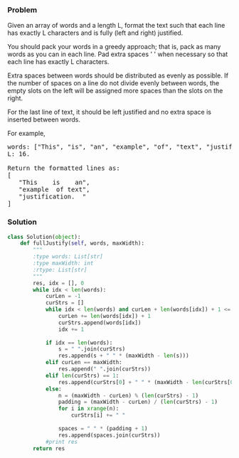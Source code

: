 ### Problem
Given an array of words and a length L, format the text such that each line has exactly L characters and is fully (left and right) justified.

You should pack your words in a greedy approach; that is, pack as many words as you can in each line. Pad extra spaces ' ' when necessary so that each line has exactly L characters.

Extra spaces between words should be distributed as evenly as possible. If the number of spaces on a line do not divide evenly between words, the empty slots on the left will be assigned more spaces than the slots on the right.

For the last line of text, it should be left justified and no extra space is inserted between words.

For example,
<pre>
words: ["This", "is", "an", "example", "of", "text", "justification."]
L: 16.

Return the formatted lines as:
[
   "This    is    an",
   "example  of text",
   "justification.  "
]
</pre>

### Solution

```python
class Solution(object):
    def fullJustify(self, words, maxWidth):
        """
        :type words: List[str]
        :type maxWidth: int
        :rtype: List[str]
        """
        res, idx = [], 0
        while idx < len(words):
            curLen = -1
            curStrs = []
            while idx < len(words) and curLen + len(words[idx]) + 1 <= maxWidth:
                curLen += len(words[idx]) + 1
                curStrs.append(words[idx])
                idx += 1
            
            if idx == len(words):
                s = " ".join(curStrs)
                res.append(s + " " * (maxWidth - len(s)))
            elif curLen == maxWidth:
                res.append(" ".join(curStrs))
            elif len(curStrs) == 1:
                res.append(curStrs[0] + " " * (maxWidth - len(curStrs[0])))
            else:
                n = (maxWidth - curLen) % (len(curStrs) - 1)
                padding = (maxWidth - curLen) / (len(curStrs) - 1)
                for i in xrange(n):
                    curStrs[i] += " "
                
                spaces = " " * (padding + 1)
                res.append(spaces.join(curStrs))
            #print res
        return res
```